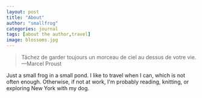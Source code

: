 ```yaml
---
layout: post
title: "About"
author: "smallfrog"
categories: journal
tags: [about the author,travel]
image: blossoms.jpg
---
```


>Tâchez de garder toujours un morceau de ciel au dessus de votre vie.
                                —Marcel Proust

                                
Just a small frog in a small pond. I like to travel when I can, which is not often enough. Otherwise, if not at work, I'm probably reading, knitting, or exploring New York with my dog.

